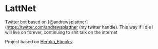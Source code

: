 # LattNet

Twitter bot based on [@andrewsplattner](https://twitter.com/andrewsplattner (my twitter handle). This way if I die I will live on forever, continuing to shit talk on the internet

Project based on [Heroku_Ebooks](https://github.com/tommeagher/heroku_ebooks).
